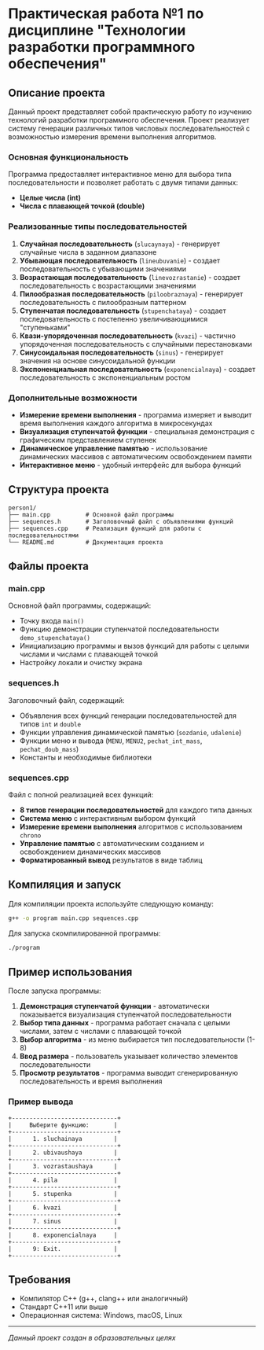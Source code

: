 # Практическая работа №1 по дисциплине "Технологии разработки программного обеспечения"

## Описание проекта

Данный проект представляет собой практическую работу по изучению технологий разработки программного обеспечения. Проект реализует систему генерации различных типов числовых последовательностей с возможностью измерения времени выполнения алгоритмов.

### Основная функциональность

Программа предоставляет интерактивное меню для выбора типа последовательности и позволяет работать с двумя типами данных:
- **Целые числа (int)**
- **Числа с плавающей точкой (double)**

### Реализованные типы последовательностей

1. **Случайная последовательность** (`slucaynaya`) - генерирует случайные числа в заданном диапазоне
2. **Убывающая последовательность** (`lineubuvanie`) - создает последовательность с убывающими значениями
3. **Возрастающая последовательность** (`linevozrastanie`) - создает последовательность с возрастающими значениями
4. **Пилообразная последовательность** (`piloobraznaya`) - генерирует последовательность с пилообразным паттерном
5. **Ступенчатая последовательность** (`stupenchataya`) - создает последовательность с постепенно увеличивающимися "ступеньками"
6. **Квази-упорядоченная последовательность** (`kvazi`) - частично упорядоченная последовательность с случайными перестановками
7. **Синусоидальная последовательность** (`sinus`) - генерирует значения на основе синусоидальной функции
8. **Экспоненциальная последовательность** (`exponencialnaya`) - создает последовательность с экспоненциальным ростом

### Дополнительные возможности

- **Измерение времени выполнения** - программа измеряет и выводит время выполнения каждого алгоритма в микросекундах
- **Визуализация ступенчатой функции** - специальная демонстрация с графическим представлением ступенек
- **Динамическое управление памятью** - использование динамических массивов с автоматическим освобождением памяти
- **Интерактивное меню** - удобный интерфейс для выбора функций

## Структура проекта

```
person1/
├── main.cpp          # Основной файл программы
├── sequences.h       # Заголовочный файл с объявлениями функций
├── sequences.cpp     # Реализация функций для работы с последовательностями
└── README.md         # Документация проекта
```

## Файлы проекта

### main.cpp
Основной файл программы, содержащий:
- Точку входа `main()`
- Функцию демонстрации ступенчатой последовательности `demo_stupenchataya()`
- Инициализацию программы и вызов функций для работы с целыми числами и числами с плавающей точкой
- Настройку локали и очистку экрана

### sequences.h
Заголовочный файл, содержащий:
- Объявления всех функций генерации последовательностей для типов `int` и `double`
- Функции управления динамической памятью (`sozdanie`, `udalenie`)
- Функции меню и вывода (`MENU`, `MENU2`, `pechat_int_mass`, `pechat_doub_mass`)
- Константы и необходимые библиотеки

### sequences.cpp
Файл с полной реализацией всех функций:
- **8 типов генерации последовательностей** для каждого типа данных
- **Система меню** с интерактивным выбором функций
- **Измерение времени выполнения** алгоритмов с использованием `chrono`
- **Управление памятью** с автоматическим созданием и освобождением динамических массивов
- **Форматированный вывод** результатов в виде таблиц

## Компиляция и запуск

Для компиляции проекта используйте следующую команду:

```bash
g++ -o program main.cpp sequences.cpp
```

Для запуска скомпилированной программы:

```bash
./program
```

## Пример использования

После запуска программы:

1. **Демонстрация ступенчатой функции** - автоматически показывается визуализация ступенчатой последовательности
2. **Выбор типа данных** - программа работает сначала с целыми числами, затем с числами с плавающей точкой
3. **Выбор алгоритма** - из меню выбирается тип последовательности (1-8)
4. **Ввод размера** - пользователь указывает количество элементов последовательности
5. **Просмотр результатов** - программа выводит сгенерированную последовательность и время выполнения

### Пример вывода

```
+------------------------------+
|     Выберите функцию:       |
+------------------------------+
|      1. sluchainaya         |
+------------------------------+
|      2. ubivaushaya         |
+------------------------------+
|      3. vozrastaushaya      |
+------------------------------+
|      4. pila                |
+------------------------------+
|      5. stupenka            |
+------------------------------+
|      6. kvazi               |
+------------------------------+
|      7. sinus               |
+------------------------------+
|      8. exponencialnaya     |
+------------------------------+
|      9: Exit.               |
+------------------------------+
```

## Требования

- Компилятор C++ (g++, clang++ или аналогичный)
- Стандарт C++11 или выше
- Операционная система: Windows, macOS, Linux

---

*Данный проект создан в образовательных целях*
